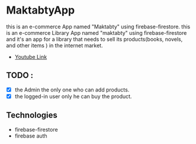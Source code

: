 # MaktabtyApp
this is an e-commerce App named "Maktabty" using firebase-firestore.
this is an e-commerce Library App named "maktabty" using firebase-firestore and it's an app for a library that needs to sell its products(books, novels, and other items ) in the internet market.
* [Youtube Link](https://www.youtube.com/watch?v=ZHpe3YMsCdw)
## TODO :
- [X] the Admin the only one who can add products.
- [X] the logged-in user only he can buy the product.
## Technologies
* firebase-firestore
* firebase auth

